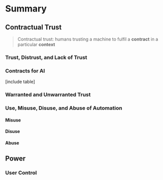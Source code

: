 # Summary

## Contractual Trust
> Contractual trust: humans trusting a machine to fulfil a **contract** in a particular **context**

### Trust, Distrust, and Lack of Trust

### Contracts for AI
[include table]

### Warranted and Unwarranted Trust

### Use, Misuse, Disuse, and Abuse of Automation

#### Misuse

#### Disuse

#### Abuse

## Power

### User Control